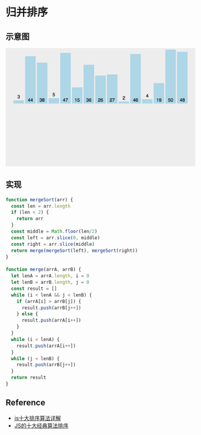 # 归并排序

## 示意图

![归并排序示意图](./index.gif)

## 实现

```js
function mergeSort(arr) {
  const len = arr.length
  if (len < 2) {
    return arr
  }
  const middle = Math.floor(len/2)
  const left = arr.slice(0, middle)
  const right = arr.slice(middle)
  return merge(mergeSort(left), mergeSort(right))
}

function merge(arrA, arrB) {
  let lenA = arrA.length, i = 0
  let lenB = arrB.length, j = 0
  const result = []
  while (i < lenA && j < lenB) {
    if (arrA[i] > arrB[j]) {
      result.push(arrB[j++])
    } else {
      result.push(arrA[i++])
    }
  }
  while (i < lenA) {
    result.push(arrA[i++])
  }
  while (j < lenB) {
    result.push(arrB[j++])
  }
  return result
}
```

## Reference

- [js十大排序算法详解](https://www.cnblogs.com/liyongshuai/p/7197962.html)
- [JS的十大经典算法排序](https://www.cnblogs.com/dushao/p/6004883.html)
